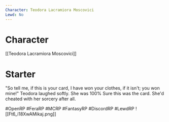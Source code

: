 ```yaml
---
Character: Teodora Lacramiora Moscovici
Lewd: No
---
```

# Character
[[Teodora Lacramiora Moscovici]]

# Starter
"So tell me, if this is your card, I have won your clothes, if it isn't; you won mine!" Teodora laughed softly. She was 100% Sure this was the card. She'd cheated with her sorcery after all.

#OpenRP #FeraRP #MCRP #FantasyRP #DiscordRP #LewdRP
![[Ft6_i18XwAMikaj.png]]